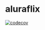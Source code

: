 # aluraflix

[![codecov](https://codecov.io/gh/bgvinicius/aluraflix/branch/main/graph/badge.svg?token=YN2CQF8NTZ)](https://codecov.io/gh/bgvinicius/aluraflix)
